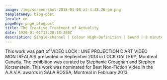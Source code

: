 ```yaml
---
image: /img/screen-shot-2018-03-08-at-4.48.26-pm.png
templateKey: blog-post
locale: en
pageKey: page_blogpost
title: The Creative Treatment of Actuality
date: 1920-01-01T13:28:18.380Z
description: Single-channel | Colour High-Definition | Sound | 8 minutes | 2013
---
```

This work was part of VIDEO LOCK : UNE PROJECTION D'ART VIDEO MONTRÉALAIS presented in September 2013 in LOCK GALLERY, Montreal Canada. The exhibition was curated by Stephanie Creaghan and Stephen Korzenstein. This work was nominated for Best Non-Fiction Video in the A.A.V.A. awards in SALA ROSSA, Montreal in February 2013.

